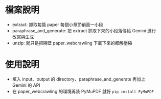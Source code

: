 # 檔案說明
- extract: 抓取每篇 paper 每個小章節前面一小段
- paraphrase_and_generate: 把 extract 抓取下來的小段落傳給 Gemini 進行改寫與生成
- unzip: 就只是把隔壁 paper_webcrawling 下載下來的都解壓縮

# 使用說明
- 填入 input、output 的 directory，paraphrase_and_generate 再加上 Gemini 的 API
- 在 paper_webcrawling 的環境再裝 PyMuPDF 就好
    ```pip install PyMuPDF```